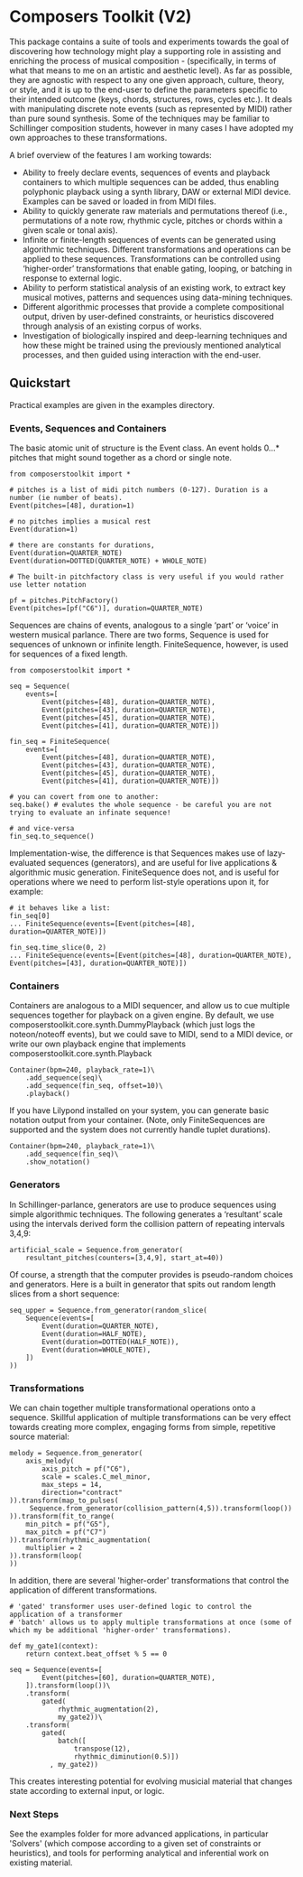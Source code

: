 # Composers Toolkit (V2)

This package contains a suite of tools and experiments towards the goal of discovering how technology might play a supporting role in assisting and enriching the process of musical composition - (specifically, in terms of what that means to me on an artistic and aesthetic level). As far as possible, they are agnostic with respect to any one given approach, culture, theory, or style, and it is up to the end-user to define the parameters specific to their intended outcome (keys, chords, structures, rows, cycles etc.). It deals with manipulating discrete note events (such as represented by MIDI) rather than pure sound synthesis. Some of the techniques may be familiar to Schillinger composition students, however in many cases I have adopted my own approaches to these transformations.

A brief overview of the features I am working towards:
- Ability to freely declare events, sequences of events and playback containers to which multiple sequences can be added, thus enabling polyphonic playback using a synth library, DAW or external MIDI device. Examples can be saved or loaded in from MIDI files.
- Ability to quickly generate raw materials and permutations thereof (i.e., permutations of a note row, rhythmic cycle, pitches or chords within a given scale or tonal axis).
- Infinite or finite-length sequences of events can be generated using algorithmic techniques. Different transformations and operations can be applied to these sequences. Transformations can be controlled using ‘higher-order’ transformations that enable gating, looping, or batching in response to external logic.
- Ability to perform statistical analysis of an existing work, to extract key musical motives, patterns and sequences using data-mining techniques.
- Different algorithmic processes that provide a complete compositional output, driven by user-defined constraints, or heuristics discovered through analysis of an existing corpus of works.
- Investigation of biologically inspired and deep-learning techniques and how these might be trained using the previously mentioned analytical processes, and then guided using interaction with the end-user.


## Quickstart

Practical examples are given in the examples directory.

### Events, Sequences and Containers
The basic atomic unit of structure is the Event class. An event holds 0...* pitches that might sound together as a chord or single note.

~~~
from composerstoolkit import *

# pitches is a list of midi pitch numbers (0-127). Duration is a number (ie number of beats).
Event(pitches=[48], duration=1)

# no pitches implies a musical rest
Event(duration=1)

# there are constants for durations,
Event(duration=QUARTER_NOTE)
Event(duration=DOTTED(QUARTER_NOTE) + WHOLE_NOTE)

# The built-in pitchfactory class is very useful if you would rather use letter notation

pf = pitches.PitchFactory()
Event(pitches=[pf("C6")], duration=QUARTER_NOTE)
~~~

Sequences are chains of events, analogous to a single ‘part’ or ‘voice’ in western musical parlance. There are two forms, Sequence is used for sequences of unknown or infinite length. FiniteSequence, however, is used for sequences of a fixed length.

~~~
from composerstoolkit import *

seq = Sequence(
    events=[
        Event(pitches=[48], duration=QUARTER_NOTE),
        Event(pitches=[43], duration=QUARTER_NOTE),
        Event(pitches=[45], duration=QUARTER_NOTE),
        Event(pitches=[41], duration=QUARTER_NOTE)])

fin_seq = FiniteSequence(
    events=[
        Event(pitches=[48], duration=QUARTER_NOTE),
        Event(pitches=[43], duration=QUARTER_NOTE),
        Event(pitches=[45], duration=QUARTER_NOTE),
        Event(pitches=[41], duration=QUARTER_NOTE)])

# you can covert from one to another:
seq.bake() # evalutes the whole sequence - be careful you are not trying to evaluate an infinate sequence!

# and vice-versa
fin_seq.to_sequence()
~~~

Implementation-wise, the difference is that Sequences makes use of lazy-evaluated sequences (generators), and are useful for live applications & algorithmic music generation. FiniteSequence does not, and is useful for operations where we need to perform list-style operations upon it, for example:

~~~
# it behaves like a list:
fin_seq[0]
... FiniteSequence(events=[Event(pitches=[48], duration=QUARTER_NOTE)])

fin_seq.time_slice(0, 2)
... FiniteSequence(events=[Event(pitches=[48], duration=QUARTER_NOTE), Event(pitches=[43], duration=QUARTER_NOTE)])
~~~

### Containers
Containers are analogous to a MIDI sequencer, and allow us to cue multiple sequences together for playback on a given engine. By default, we use composerstoolkit.core.synth.DummyPlayback (which just logs the noteon/noteoff events), but we could save to MIDI, send to a MIDI device, or write our own playback engine that implements composerstoolkit.core.synth.Playback

~~~
Container(bpm=240, playback_rate=1)\
    .add_sequence(seq)\
    .add_sequence(fin_seq, offset=10)\
    .playback()
~~~

If you have Lilypond installed on your system, you can generate basic notation output from your container. (Note, only FiniteSequences are supported and the system does not currently handle tuplet durations).

~~~
Container(bpm=240, playback_rate=1)\
    .add_sequence(fin_seq)\
    .show_notation()
~~~

### Generators
In Schillinger-parlance, generators are use to produce sequences using simple algorithmic techniques. The following generates a ‘resultant’ scale using the intervals derived form the collision pattern of repeating intervals 3,4,9:

~~~
artificial_scale = Sequence.from_generator(
    resultant_pitches(counters=[3,4,9], start_at=40))
~~~

Of course, a strength that the computer provides is pseudo-random choices and generators. Here is a built in generator that spits out random length slices from a short sequence:
~~~
seq_upper = Sequence.from_generator(random_slice(
    Sequence(events=[
        Event(duration=QUARTER_NOTE),
        Event(duration=HALF_NOTE),
        Event(duration=DOTTED(HALF_NOTE)),
        Event(duration=WHOLE_NOTE),
    ])
))
~~~

### Transformations

We can chain together multiple transformational operations onto a sequence. Skillful application of multiple transformations can be very effect towards creating more complex, engaging forms from simple, repetitive source material:

~~~
melody = Sequence.from_generator(
    axis_melody(
        axis_pitch = pf("C6"),
        scale = scales.C_mel_minor,
        max_steps = 14,
        direction="contract"
)).transform(map_to_pulses(
     Sequence.from_generator(collision_pattern(4,5)).transform(loop())
)).transform(fit_to_range(
    min_pitch = pf("G5"),
    max_pitch = pf("C7")
)).transform(rhythmic_augmentation(
    multiplier = 2
)).transform(loop(
))
~~~

In addition, there are several 'higher-order' transformations that control the application of different transformations.
~~~
# 'gated' transformer uses user-defined logic to control the application of a transformer
# 'batch' allows us to apply multiple transformations at once (some of which my be additional 'higher-order' transformations).

def my_gate1(context):
    return context.beat_offset % 5 == 0

seq = Sequence(events=[
        Event(pitches=[60], duration=QUARTER_NOTE),
    ]).transform(loop())\
    .transform(
        gated(
            rhythmic_augmentation(2),
            my_gate2))\
    .transform(
        gated(
            batch([
                transpose(12),
                rhythmic_diminution(0.5)])
          , my_gate2))
~~~

This creates interesting potential for evolving musicial material that changes state according to external input, or logic.

### Next Steps

See the examples folder for more advanced applications, in particular 'Solvers' (which compose according to a given set of constraints or heuristics), and tools for performing analytical and inferential work on existing material.

